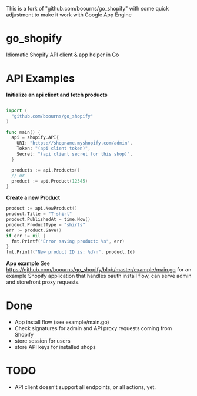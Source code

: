 This is a fork of "github.com/boourns/go_shopify" with some quick adjustment to make it work with Google App Engine 

go_shopify
==========

Idiomatic Shopify API client & app helper in Go

API Examples
========

__Initialize an api client and fetch products__

```go

import (
  "github.com/boourns/go_shopify"
)

func main() {
  api = shopify.API{
    URI: "https://shopname.myshopify.com/admin",
    Token: "(api client token)",
    Secret: "(api client secret for this shop)",
  }

  products := api.Products()
  // or
  product := api.Product(12345)
}
```

__Create a new Product__
```go
product := api.NewProduct()
product.Title = "T-shirt"
product.PublishedAt = time.Now()
product.ProductType = "shirts"
err := product.Save()
if err != nil {
  fmt.Printf("Error saving product: %s", err)
}
fmt.Printf("New product ID is: %d\n", product.Id)  
```

__App example__
See https://github.com/boourns/go_shopify/blob/master/example/main.go for an example Shopify application that handles oauth install flow, can serve admin and storefront proxy requests.

Done
====
- App install flow (see example/main.go)
- Check signatures for admin and API proxy requests coming from Shopify
- store session for users
- store API keys for installed shops

TODO
====
- API client doesn't support all endpoints, or all actions, yet.
